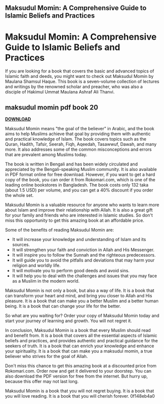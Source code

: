 ## Maksudul Momin: A Comprehensive Guide to Islamic Beliefs and Practices

  
# Maksudul Momin: A Comprehensive Guide to Islamic Beliefs and Practices
 
If you are looking for a book that covers the basic and advanced topics of Islamic faith and deeds, you might want to check out Maksudul Momin by Maulana Shamsul Haque. This book is a seven-volume collection of lectures and writings by the renowned scholar and preacher, who was also a disciple of Hakimul Ummat Maulana Ashraf Ali Thanvi.
 
## maksudul momin pdf book 20


[**DOWNLOAD**](https://www.google.com/url?q=https%3A%2F%2Furluss.com%2F2tKN1Z&sa=D&sntz=1&usg=AOvVaw2vuaQVMPeUO0DncWPVc-2w)

 
Maksudul Momin means "the goal of the believer" in Arabic, and the book aims to help Muslims achieve that goal by providing them with authentic and practical knowledge of Islam. The book covers topics such as the Quran, Hadith, Tafsir, Seerah, Fiqh, Aqeedah, Tasawwuf, Dawah, and many more. It also addresses some of the common misconceptions and errors that are prevalent among Muslims today.
 
The book is written in Bengali and has been widely circulated and appreciated by the Bengali-speaking Muslim community. It is also available in PDF format online for free download. However, if you want to get a hard copy of the book, you can order it from Rokomari.com, which is one of the leading online bookstores in Bangladesh. The book costs only 132 taka (about 1.5 USD) per volume, and you can get a 40% discount if you order the whole set.
 
Maksudul Momin is a valuable resource for anyone who wants to learn more about Islam and improve their relationship with Allah. It is also a great gift for your family and friends who are interested in Islamic studies. So don't miss this opportunity to get this amazing book at an affordable price.
  
Some of the benefits of reading Maksudul Momin are:
 
- It will increase your knowledge and understanding of Islam and its sources.
- It will strengthen your faith and conviction in Allah and His Messenger.
- It will inspire you to follow the Sunnah and the righteous predecessors.
- It will guide you to avoid the pitfalls and deviations that may harm your religion and worldly life.
- It will motivate you to perform good deeds and avoid sins.
- It will help you to deal with the challenges and issues that you may face as a Muslim in the modern world.

Maksudul Momin is not only a book, but also a way of life. It is a book that can transform your heart and mind, and bring you closer to Allah and His pleasure. It is a book that can make you a better Muslim and a better human being. It is a book that can change your life for the better.
 
So what are you waiting for? Order your copy of Maksudul Momin today and start your journey of learning and growth. You will not regret it.
  
In conclusion, Maksudul Momin is a book that every Muslim should read and benefit from. It is a book that covers all the essential aspects of Islamic beliefs and practices, and provides authentic and practical guidance for the seekers of truth. It is a book that can enrich your knowledge and enhance your spirituality. It is a book that can make you a maksudul momin, a true believer who strives for the goal of Allah.
 
Don't miss this chance to get this amazing book at a discounted price from Rokomari.com. Order now and get it delivered to your doorstep. You can also download the PDF version for free from the internet. But hurry up, because this offer may not last long.
 
Maksudul Momin is a book that you will not regret buying. It is a book that you will love reading. It is a book that you will cherish forever.
 0f148eb4a0
